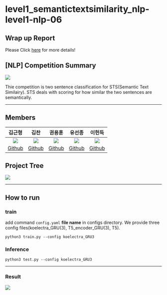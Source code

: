 # level1_semantictextsimilarity_nlp-level1-nlp-06

## Wrap up Report
Please Click [here](https://www.notion.so/NLP-Wrap-up-Report-49002b7186304491a7954e0d4e7ae309) for more details!

## [NLP] Competition Summary

<img src="https://user-images.githubusercontent.com/97590480/205296373-f04d2ba4-6232-457d-8b2e-4bcbafa1a353.png">

Thie competition is two sentence classification for STS(Semantic Text Similairy). STS deals with scoring for how similar the two sentences are semantically.

___

## Members
|김근형|김찬|권용훈|유선종|이헌득|
|:---:|:---:|:---:|:---:|:---:|
|<img src="https://user-images.githubusercontent.com/97590480/205299519-174ef1be-eed6-4752-9f3d-49b64de78bec.png">|<img src="https://user-images.githubusercontent.com/97590480/205299316-ea3dc16c-00ec-4c37-b801-3a75ae6f4ca2.png">|<img src="https://user-images.githubusercontent.com/97590480/205299125-c4e55849-6555-4c9b-908a-0341e2b6fa22.png">|<img src="https://user-images.githubusercontent.com/97590480/205299037-aec039ea-f8d3-46c6-8c11-08c4c88e4c56.jpeg">|<img src="https://user-images.githubusercontent.com/97590480/205299457-5292caeb-22eb-49d2-a52e-6e69da593d6f.jpeg">|
|[Github](https://github.com/kimkeunhyeong)|[Github](https://github.com/chanmuzi)|[Github](https://github.com/kwon13)|[Github](https://github.com/Trailblazer-Yoo)|[Github](https://github.com/hundredeuk2)|

## Project Tree

<img src="https://user-images.githubusercontent.com/97590480/205296028-741f9042-187a-40e8-a774-a024864c0b9c.png">

___

## How to run

### train
add command `config.yaml` **file name** in configs directory. We provide three config files(koelectra_GRU(3), T5_encoder_GRU(3), T5).
```
python3 train.py --config koelectra_GRU3
```

### Inference
```
python3 test.py --config koelectra_GRU3
```

___

### Result

<img src="https://user-images.githubusercontent.com/97590480/205300430-04ddc8a0-c0b5-4a3a-af31-1088d7af40c9.png">